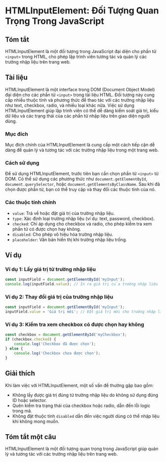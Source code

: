 <!--
Meta Description: # HTMLInputElement: Đối Tượng Quan Trọng Trong JavaScript ## Tóm tắt HTMLInputElement là một đối tượng trong JavaScript đại diện cho phần tử `<input>`...
Meta Keywords: liệu, nhập, trường, các, checkbox
-->

# HTMLInputElement: Đối Tượng Quan Trọng Trong JavaScript

## Tóm tắt
HTMLInputElement là một đối tượng trong JavaScript đại diện cho phần tử `<input>` trong HTML, cho phép lập trình viên tương tác và quản lý các trường nhập liệu trên trang web.

## Tài liệu
HTMLInputElement là một interface trong DOM (Document Object Model) đại diện cho các phần tử `<input>` trong tài liệu HTML. Đối tượng này cung cấp nhiều thuộc tính và phương thức để thao tác với các trường nhập liệu như text, checkbox, radio, và nhiều loại khác nữa. Việc sử dụng HTMLInputElement giúp lập trình viên có thể dễ dàng kiểm soát giá trị, kiểu dữ liệu và các trạng thái của các phần tử nhập liệu trên giao diện người dùng.

### Mục đích
Mục đích chính của HTMLInputElement là cung cấp một cách tiếp cận dễ dàng để quản lý và tương tác với các trường nhập liệu trong một trang web.

### Cách sử dụng
Để sử dụng HTMLInputElement, trước tiên bạn cần chọn phần tử `<input>` từ DOM. Có thể sử dụng các phương thức như `document.getElementById`, `document.querySelector`, hoặc `document.getElementsByClassName`. Sau khi đã chọn được phần tử, bạn có thể truy cập và thay đổi các thuộc tính của nó.

### Các thuộc tính chính
- `value`: Trả về hoặc đặt giá trị của trường nhập liệu.
- `type`: Xác định loại trường nhập liệu (ví dụ: text, password, checkbox).
- `checked`: Chỉ áp dụng cho checkbox và radio, cho phép kiểm tra xem phần tử có được chọn hay không.
- `disabled`: Cho phép vô hiệu hóa trường nhập liệu.
- `placeholder`: Văn bản hiển thị khi trường nhập liệu trống.

## Ví dụ
### Ví dụ 1: Lấy giá trị từ trường nhập liệu
```javascript
const inputField = document.getElementById('myInput');
console.log(inputField.value); // In ra giá trị của trường nhập liệu
```

### Ví dụ 2: Thay đổi giá trị của trường nhập liệu
```javascript
const inputField = document.getElementById('myInput');
inputField.value = 'Giá trị mới'; // Đặt giá trị mới cho trường nhập liệu
```

### Ví dụ 3: Kiểm tra xem checkbox có được chọn hay không
```javascript
const checkbox = document.getElementById('myCheckbox');
if (checkbox.checked) {
    console.log('Checkbox đã được chọn');
} else {
    console.log('Checkbox chưa được chọn');
}
```

## Giải thích
Khi làm việc với HTMLInputElement, một số vấn đề thường gặp bao gồm:
- Không lấy được giá trị đúng từ trường nhập liệu do không sử dụng đúng ID hoặc selector.
- Quên kiểm tra trạng thái của checkbox hoặc radio, dẫn đến lỗi logic trong mã.
- Không đặt thuộc tính `disabled` dẫn đến việc người dùng có thể nhập liệu khi không mong muốn.

## Tóm tắt một câu
HTMLInputElement là một đối tượng quan trọng trong JavaScript giúp quản lý và tương tác với các trường nhập liệu trên trang web.